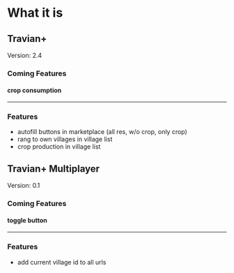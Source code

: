 # What it is

## Travian+

Version: 2.4

### Coming Features

#### crop consumption

---

### Features

- autofill buttons in marketplace (all res, w/o crop, only crop)
- rang to own villages in village list
- crop production in village list

## Travian+ Multiplayer

Version: 0.1

### Coming Features

#### toggle button

---

### Features

- add current village id to all urls
